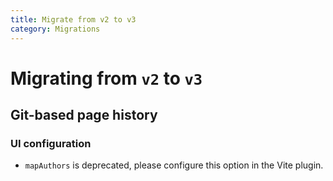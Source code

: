 ```yaml
---
title: Migrate from v2 to v3
category: Migrations
---
```


# Migrating from `v2` to `v3`

## Git-based page history

### UI configuration

- `mapAuthors` is deprecated, please configure this option in the Vite plugin.
